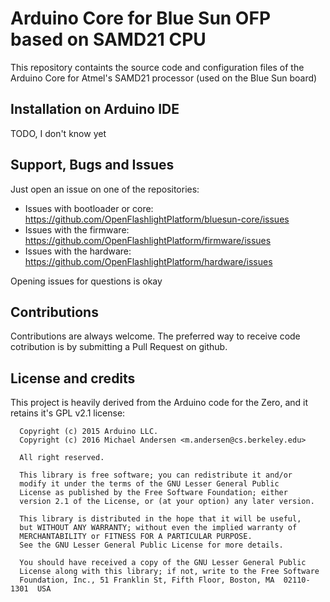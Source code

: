 # Arduino Core for Blue Sun OFP based on SAMD21 CPU

This repository containts the source code and configuration files of the Arduino Core
for Atmel's SAMD21 processor (used on the Blue Sun board)

## Installation on Arduino IDE

TODO, I don't know yet

## Support, Bugs and Issues

Just open an issue on one of the repositories:

- Issues with bootloader or core: https://github.com/OpenFlashlightPlatform/bluesun-core/issues
- Issues with the firmware: https://github.com/OpenFlashlightPlatform/firmware/issues
- Issues with the hardware: https://github.com/OpenFlashlightPlatform/hardware/issues

Opening issues for questions is okay

## Contributions

Contributions are always welcome. The preferred way to receive code cotribution is by submitting a 
Pull Request on github.

## License and credits

This project is heavily derived from the Arduino code for the Zero, and it retains it's GPL v2.1 license:

```
  Copyright (c) 2015 Arduino LLC.  
  Copyright (c) 2016 Michael Andersen <m.andersen@cs.berkeley.edu>
  
  All right reserved.

  This library is free software; you can redistribute it and/or
  modify it under the terms of the GNU Lesser General Public
  License as published by the Free Software Foundation; either
  version 2.1 of the License, or (at your option) any later version.

  This library is distributed in the hope that it will be useful,
  but WITHOUT ANY WARRANTY; without even the implied warranty of
  MERCHANTABILITY or FITNESS FOR A PARTICULAR PURPOSE.
  See the GNU Lesser General Public License for more details.

  You should have received a copy of the GNU Lesser General Public
  License along with this library; if not, write to the Free Software
  Foundation, Inc., 51 Franklin St, Fifth Floor, Boston, MA  02110-1301  USA
```
